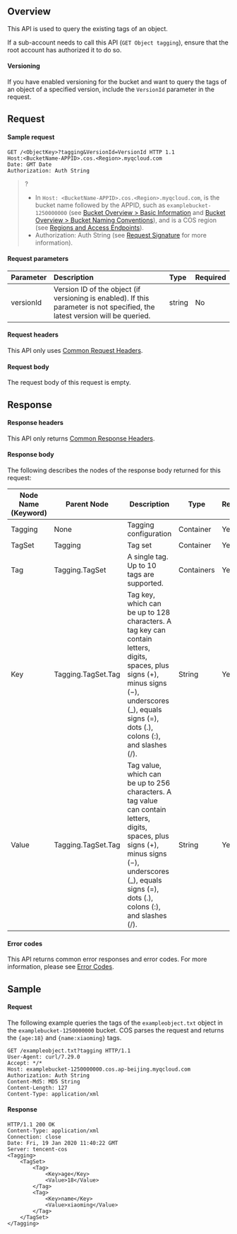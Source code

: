 ## Overview

This API is used to query the existing tags of an object.

If a sub-account needs to call this API (`GET Object tagging`), ensure that the root account has authorized it to do so.

#### Versioning

If you have enabled versioning for the bucket and want to query the tags of an object of a specified version, include the `VersionId` parameter in the request.

## Request

#### Sample request

```plaintext
GET /<ObjectKey>?tagging&VersionId=VersionId HTTP 1.1
Host:<BucketName-APPID>.cos.<Region>.myqcloud.com
Date: GMT Date
Authorization: Auth String
```

>? 
> - In `Host: <BucketName-APPID>.cos.<Region>.myqcloud.com`, <BucketName-APPID> is the bucket name followed by the APPID, such as `examplebucket-1250000000` (see [Bucket Overview > Basic Information](https://intl.cloud.tencent.com/document/product/436/38493) and [Bucket Overview > Bucket Naming Conventions](https://intl.cloud.tencent.com/document/product/436/13312)), and <Region> is a COS region (see [Regions and Access Endpoints](https://intl.cloud.tencent.com/document/product/436/6224)).
> - Authorization: Auth String (see [Request Signature](https://intl.cloud.tencent.com/document/product/436/7778) for more information).
> 

#### Request parameters

| Parameter | Description | Type | Required |
| :-------- | :----------------------------------------------------------- | :----- | :------- |
| versionId | Version ID of the object (if versioning is enabled). If this parameter is not specified, the latest version will be queried. | string | No |

#### Request headers

This API only uses [Common Request Headers](https://intl.cloud.tencent.com/document/product/436/7728).

#### Request body

The request body of this request is empty.

## Response

#### Response headers

This API only returns [Common Response Headers](https://intl.cloud.tencent.com/document/product/436/7729).

#### Response body

The following describes the nodes of the response body returned for this request:

| Node Name (Keyword) | Parent Node | Description | Type | Required |
| ------------------ | ------------------ | ------------------------------------------------------------ | ---------- | -------- |
| Tagging | None | Tagging configuration | Container | Yes |
| TagSet | Tagging | Tag set | Container | Yes |
| Tag | Tagging.TagSet | A single tag. Up to 10 tags are supported. | Containers | Yes |
| Key | Tagging.TagSet.Tag | Tag key, which can be up to 128 characters. A tag key can contain letters, digits, spaces, plus signs (+), minus signs (−), underscores (_), equals signs (=), dots (.), colons (:), and slashes (/). | String | Yes |
| Value | Tagging.TagSet.Tag | Tag value, which can be up to 256 characters. A tag value can contain letters, digits, spaces, plus signs (+), minus signs (−), underscores (_), equals signs (=), dots (.), colons (:), and slashes (/). | String | Yes |

#### Error codes

This API returns common error responses and error codes. For more information, please see [Error Codes](https://intl.cloud.tencent.com/document/product/436/7730).

## Sample

#### Request

The following example queries the tags of the `exampleobject.txt` object in the `examplebucket-1250000000` bucket. COS parses the request and returns the `{age:18}` and `{name:xiaoming}` tags.

```plaintext
GET /exampleobject.txt?tagging HTTP/1.1
User-Agent: curl/7.29.0
Accept: */*
Host: examplebucket-1250000000.cos.ap-beijing.myqcloud.com
Authorization: Auth String
Content-Md5: MD5 String
Content-Length: 127
Content-Type: application/xml
```

#### Response

```plaintext
HTTP/1.1 200 OK
Content-Type: application/xml
Connection: close
Date: Fri, 19 Jan 2020 11:40:22 GMT
Server: tencent-cos
<Tagging>
    <TagSet>
        <Tag>
            <Key>age</Key>
            <Value>18</Value>
        </Tag>
        <Tag>
            <Key>name</Key>
            <Value>xiaoming</Value>
        </Tag>
    </TagSet>
</Tagging>
```
